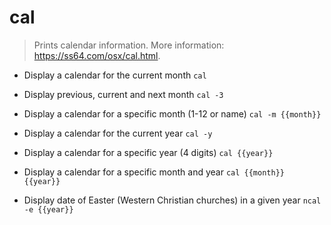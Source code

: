 # cal
> Prints calendar information.
> More information: <https://ss64.com/osx/cal.html>.

- Display a calendar for the current month
`cal`

- Display previous, current and next month
`cal -3`

- Display a calendar for a specific month (1-12 or name)
`cal -m {{month}}`

- Display a calendar for the current year
`cal -y`

- Display a calendar for a specific year (4 digits)
`cal {{year}}`

- Display a calendar for a specific month and year
`cal {{month}} {{year}}`

- Display date of Easter (Western Christian churches) in a given year
`ncal -e {{year}}`

